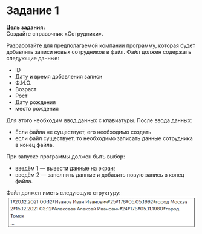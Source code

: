 ﻿# Задание 1
**Цель задания:**  
Создайте справочник «Сотрудники».

Разработайте для предполагаемой компании программу, которая будет добавлять записи новых сотрудников в файл. Файл должен содержать следующие данные:  
* ID
* Дату и время добавления записи
* Ф.И.О.
* Возраст
* Рост
* Дату рождения
* место рождения

Для этого необходим ввод данных с клавиатуры. После ввода данных:  
* Если файла не существует, его необходимо создать
* если файл существует, то необходимо записать данные сотрудника в конец файла.

При запуске программы должен быть выбор:  
* введём 1 — вывести данные на экран;
* введём 2 — заполнить данные и добавить новую запись в конец файла.

Файл должен иметь следующую структуру:  
![Пример](picture.png)

